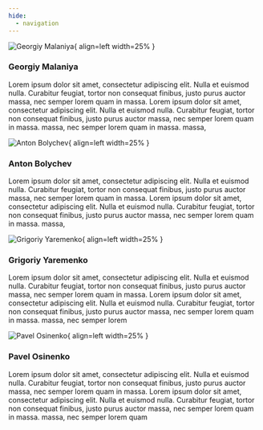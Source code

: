 ```yaml
---
hide:
  - navigation
---
```



![Georgiy Malaniya](gfx/gmalaniya.png){ align=left width=25% }
### Georgiy Malaniya
<!-- <div style="text-align: left"> <h2>Georgiy Malaniya</h2> </div> -->
Lorem ipsum dolor sit amet, consectetur adipiscing elit. Nulla et euismod
nulla. Curabitur feugiat, tortor non consequat finibus, justo purus auctor
massa, nec semper lorem quam in massa. Lorem ipsum dolor sit amet, consectetur adipiscing elit. Nulla et euismod
nulla. Curabitur feugiat, tortor non consequat finibus, justo purus auctor
massa, nec semper lorem quam in massa. massa, nec semper lorem quam in massa. massa, 


![Anton Bolychev](gfx/abolychev.png){ align=left width=25% }
<!-- <div style="text-align: right"> <h2>Anton Bolychev</h2> </div> -->
### Anton Bolychev
Lorem ipsum dolor sit amet, consectetur adipiscing elit. Nulla et euismod
nulla. Curabitur feugiat, tortor non consequat finibus, justo purus auctor
massa, nec semper lorem quam in massa. Lorem ipsum dolor sit amet, consectetur adipiscing elit. Nulla et euismod
nulla. Curabitur feugiat, tortor non consequat finibus, justo purus auctor
massa, nec semper lorem quam in massa. massa, 

![Grigoriy Yaremenko](gfx/gyaremenko.png){ align=left width=25% }
### Grigoriy Yaremenko
Lorem ipsum dolor sit amet, consectetur adipiscing elit. Nulla et euismod
nulla. Curabitur feugiat, tortor non consequat finibus, justo purus auctor
massa, nec semper lorem quam in massa. Lorem ipsum dolor sit amet, consectetur adipiscing elit. Nulla et euismod
nulla. Curabitur feugiat, tortor non consequat finibus, justo purus auctor
massa, nec semper lorem quam in massa. massa, nec semper lorem 

![Pavel Osinenko](gfx/posinenko.png){ align=left width=25% }
### Pavel Osinenko
Lorem ipsum dolor sit amet, consectetur adipiscing elit. Nulla et euismod
nulla. Curabitur feugiat, tortor non consequat finibus, justo purus auctor
massa, nec semper lorem quam in massa. Lorem ipsum dolor sit amet, consectetur adipiscing elit. Nulla et euismod
nulla. Curabitur feugiat, tortor non consequat finibus, justo purus auctor
massa, nec semper lorem quam in massa. massa, nec semper lorem quam
<!-- <figure markdown>
  ![Anton Bolychev](gfx/abolychev.jpg){ width=300 }
  <figcaption>Image caption</figcaption>
</figure> -->
